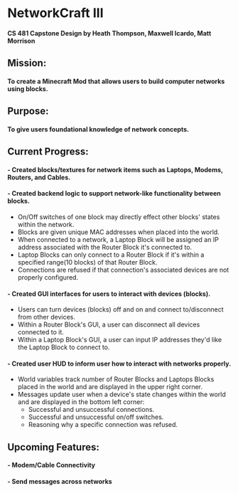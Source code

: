 # NetworkCraft III
#### CS 481 Capstone Design by Heath Thompson, Maxwell Icardo, Matt Morrison

## Mission: 
#### To create a Minecraft Mod that allows users to build computer networks using blocks.

## Purpose: 
#### To give users foundational knowledge of network concepts.

## Current Progress:
#### - Created blocks/textures for network items such as Laptops, Modems, Routers, and Cables.
#### - Created backend logic to support network-like functionality between blocks.
 - On/Off switches of one block may directly effect other blocks' states within the network. 
 - Blocks are given unique MAC addresses when placed into the world.
 - When connected to a network, a Laptop Block will be assigned an IP address associated with the Router Block it's connected to.
 - Laptop Blocks can only connect to a Router Block if it's within a specified range(10 blocks) of that Router Block.
 - Connections are refused if that connection's associated devices are not properly configured.
#### - Created GUI interfaces for users to interact with devices (blocks).
 - Users can turn devices (blocks) off and on and connect to/disconnect from other devices.
 - Within a Router Block's GUI, a user can disconnect all devices connected to it.
 - Within a Laptop Block's GUI, a user can input IP addresses they'd like the Laptop Block to connect to.
#### - Created user HUD to inform user how to interact with networks properly.
 - World variables track number of Router Blocks and Laptops Blocks placed in the world and are displayed in the upper right corner.
 - Messages update user when a device's state changes within the world and are displayed in the bottom left corner:
      - Successful and unsuccessful connections.
      - Successful and unsuccessful on/off switches.
      - Reasoning why a specific connection was refused.

## Upcoming Features:
#### - Modem/Cable Connectivity
#### - Send messages across networks
